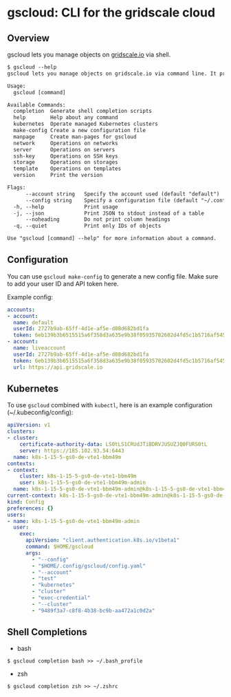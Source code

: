 # gscloud: CLI for the gridscale cloud

## Overview

gscloud lets you manage objects on [gridscale.io](https://my.gridscale.io) via shell.

```txt
$ gscloud --help
gscloud lets you manage objects on gridscale.io via command line. It provides a Docker-CLI comparable command line that allows you to create, manipulate, and remove objects on gridscale.io.

Usage:
  gscloud [command]

Available Commands:
  completion  Generate shell completion scripts
  help        Help about any command
  kubernetes  Operate managed Kubernetes clusters
  make-config Create a new configuration file
  manpage     Create man-pages for gscloud
  network     Operations on networks
  server      Operations on servers
  ssh-key     Operations on SSH keys
  storage     Operations on storages
  template    Operations on templates
  version     Print the version

Flags:
      --account string   Specify the account used (default "default")
      --config string    Specify a configuration file (default "~/.config/gscloud/config.yaml")
  -h, --help             Print usage
  -j, --json             Print JSON to stdout instead of a table
      --noheading        Do not print column headings
  -q, --quiet            Print only IDs of objects

Use "gscloud [command] --help" for more information about a command.
```

## Configuration

You can use `gscloud make-config` to generate a new config file. Make sure to add your user ID and API token here.

Example config:

```yml
accounts:
- account:
  name: default
  userId: 2727b9ab-65ff-4d1e-af5e-d08d682bd1fa
  token: 6eb139b3b6515515a6f358d3a635e9b38f05935782602d4fd5c1b5716af54526
- account:
  name: liveaccount
  userId: 2727b9ab-65ff-4d1e-af5e-d08d682bd1fa
  token: 6eb139b3b6515515a6f358d3a635e9b38f05935782602d4fd5c1b5716af54526
  url: https://api.gridscale.io
```

## Kubernetes

To use `gscloud` combined with `kubectl`, here is an example configuration (~/.kubeconfig/config):

```yml
apiVersion: v1
clusters:
- cluster:
    certificate-authority-data: LS0tLS1CRUdJTiBDRVJUSUZJQ0FURS0tL
    server: https://185.102.93.54:6443
  name: k8s-1-15-5-gs0-de-vte1-bbm49m
contexts:
- context:
    cluster: k8s-1-15-5-gs0-de-vte1-bbm49m
    user: k8s-1-15-5-gs0-de-vte1-bbm49m-admin
  name: k8s-1-15-5-gs0-de-vte1-bbm49m-admin@k8s-1-15-5-gs0-de-vte1-bbm49m
current-context: k8s-1-15-5-gs0-de-vte1-bbm49m-admin@k8s-1-15-5-gs0-de-vte1-bbm49m
kind: Config
preferences: {}
users:
- name: k8s-1-15-5-gs0-de-vte1-bbm49m-admin
  user:
    exec:
      apiVersion: "client.authentication.k8s.io/v1beta1"
      command: $HOME/gscloud
      args:
        - "--config"
        - "$HOME/.config/gscloud/config.yaml"
        - "--account"
        - "test"
        - "kubernetes"
        - "cluster"
        - "exec-credential"
        - "--cluster"
        - "9489f3a7-c8f8-4b38-bc9b-aa472a1c0d2a"
```

## Shell Completions

  * bash

```shell
$ gscloud completion bash >> ~/.bash_profile
```

  * zsh

```shell
$ gscloud completion zsh >> ~/.zshrc
```
